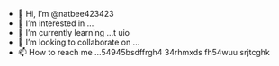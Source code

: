 - 👋 Hi, I’m @natbee423423
- 👀 I’m interested in ...
- 🌱 I’m currently learning ...t uio
- 💞️ I’m looking to collaborate on ...
- 📫 How to reach me ...54945bsdffrgh4
34rhmxds fh54wuu srjtcghk
<!---6
natbee423423/natbee423423 is a ✨ special ✨ repository because its `README.md` (this file) appears on your GitHub profile.
You can click the Preview link to take a look at your changes.
--->
